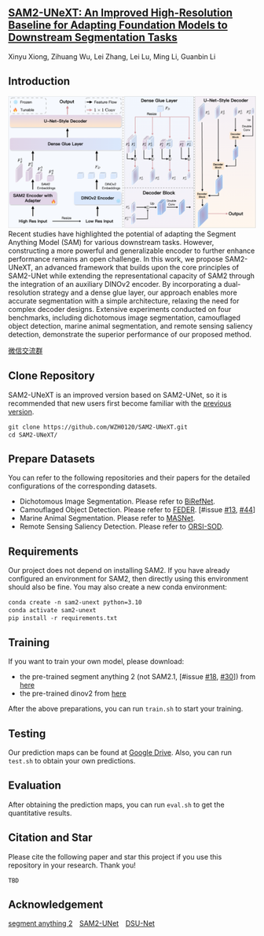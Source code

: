 
## [SAM2-UNeXT: An Improved High-Resolution Baseline for Adapting Foundation Models to Downstream Segmentation Tasks]()
Xinyu Xiong, Zihuang Wu, Lei Zhang, Lei Lu, Ming Li, Guanbin Li

## Introduction
![framework](./sam2unext.png)Recent studies have highlighted the potential of adapting the Segment Anything Model (SAM) for various downstream tasks. However, constructing a more powerful and generalizable encoder to further enhance performance remains an open challenge. In this work, we propose SAM2-UNeXT, an advanced framework that builds upon the core principles of SAM2-UNet while extending the representational capacity of SAM2 through the integration of an auxiliary DINOv2 encoder. By incorporating a dual-resolution strategy and a dense glue layer, our approach enables more accurate segmentation with a simple architecture, relaxing the need for complex decoder designs. Extensive experiments conducted on four benchmarks, including dichotomous image segmentation, camouflaged object detection, marine animal segmentation, and remote sensing saliency detection, demonstrate the superior performance of our proposed method.

[微信交流群](https://github.com/WZH0120/SAM2-UNet/blob/main/wechat.jpg)

## Clone Repository
SAM2-UNeXT is an improved version based on SAM2-UNet, so it is recommended that new users first become familiar with the [previous version](https://github.com/WZH0120/SAM2-UNet/).
```shell
git clone https://github.com/WZH0120/SAM2-UNeXT.git
cd SAM2-UNeXT/
```

## Prepare Datasets
You can refer to the following repositories and their papers for the detailed configurations of the corresponding datasets.
- Dichotomous Image Segmentation. Please refer to [BiRefNet](https://github.com/ZhengPeng7/BiRefNet).
- Camouflaged Object Detection. Please refer to [FEDER](https://github.com/ChunmingHe/FEDER). [#issue [#13](https://github.com/WZH0120/SAM2-UNet/issues/13), [#44](https://github.com/WZH0120/SAM2-UNet/issues/44)]
- Marine Animal Segmentation. Please refer to [MASNet](https://github.com/zhenqifu/MASNet).
- Remote Sensing Saliency Detection. Please refer to [ORSI-SOD](https://github.com/MathLee/ORSI-SOD_Summary?tab=readme-ov-file#orsi-sod-datasets-download----).

## Requirements
Our project does not depend on installing SAM2. If you have already configured an environment for SAM2, then directly using this environment should also be fine. You may also create a new conda environment:

```shell
conda create -n sam2-unext python=3.10
conda activate sam2-unext
pip install -r requirements.txt
```

## Training
If you want to train your own model, please download:
* the pre-trained segment anything 2 (not SAM2.1, [#issue [#18](https://github.com/WZH0120/SAM2-UNet/issues/18), [#30](https://github.com/WZH0120/SAM2-UNet/issues/30)]) from [here](https://dl.fbaipublicfiles.com/segment_anything_2/072824/sam2_hiera_large.pt)
* the pre-trained dinov2 from [here](https://huggingface.co/timm/vit_base_patch14_dinov2.lvd142m/resolve/main/model.safetensors?download=true)

After the above preparations, you can run `train.sh` to start your training.

## Testing
Our prediction maps can be found at [Google Drive](https://drive.google.com/drive/folders/1VNlUptVWw16Ro4VocCFRqBZurmXxaSWY?usp=sharing). Also, you can run `test.sh` to obtain your own predictions.

## Evaluation
After obtaining the prediction maps, you can run `eval.sh` to get the quantitative results.

## Citation and Star
Please cite the following paper and star this project if you use this repository in your research. Thank you!
```
TBD
```

## Acknowledgement
[segment anything 2](https://github.com/facebookresearch/segment-anything-2)&emsp;[SAM2-UNet](https://github.com/WZH0120/SAM2-UNet/)&emsp;[DSU-Net](https://github.com/CheneyXuYiMin/SAM2DINO-Seg)
